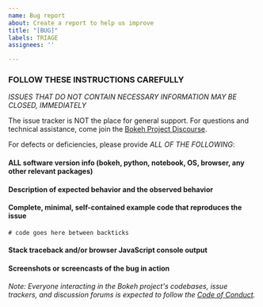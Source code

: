 ```yaml
---
name: Bug report
about: Create a report to help us improve
title: "[BUG]"
labels: TRIAGE
assignees: ''

---
```


### FOLLOW THESE INSTRUCTIONS CAREFULLY

*ISSUES THAT DO NOT CONTAIN NECESSARY INFORMATION MAY BE CLOSED, IMMEDIATELY*

The issue tracker is NOT the place for general support. For questions and technical assistance, come join the [Bokeh  Project Discourse](https://discourse.bokeh.org).

For defects or deficiencies, please provide *ALL OF THE FOLLOWING*:

#### ALL software version info (bokeh, python, notebook, OS, browser, any other relevant packages)

#### Description of expected behavior and the observed behavior

#### Complete, minimal, self-contained example code that reproduces the issue

```
# code goes here between backticks

```

#### Stack traceback and/or browser JavaScript console output

#### Screenshots or screencasts of the bug in action

*Note: Everyone interacting in the Bokeh project's codebases, issue trackers, and discussion forums is expected to follow the [Code of Conduct](https://github.com/bokeh/bokeh/blob/master/CODE_OF_CONDUCT.md).*
